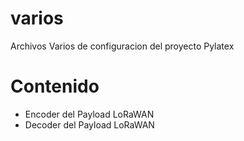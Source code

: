 # varios
Archivos Varios de configuracion del proyecto Pylatex


# Contenido

- Encoder del Payload LoRaWAN
- Decoder del Payload LoRaWAN
